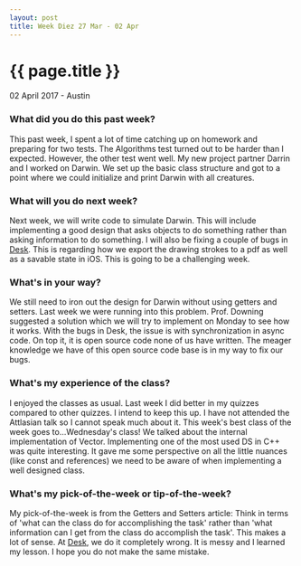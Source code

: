 ```yaml
---
layout: post
title: Week Diez 27 Mar - 02 Apr
---
```


{{ page.title }}
================

<p class="meta">02 April 2017 - Austin</p>

### What did you do this past week?
This past week, I spent a lot of time catching up on homework and preparing for two tests. The Algorithms test turned out to be harder than I expected. However, the other test went well. My new project partner Darrin and I worked on Darwin. We set up the basic class structure and got to a point where we could initialize and print Darwin with all creatures.

### What will you do next week?
Next week, we will write code to simulate Darwin. This will include implementing a good design that asks objects to do something rather than asking information to do something. I will also be fixing a couple of bugs in [Desk](https://desk.education). This is regarding how we export the drawing strokes to a pdf as well as a savable state in iOS. This is going to be a challenging week.

### What's in your way?
We still need to iron out the design for Darwin without using getters and setters. Last week we were running into this problem. Prof. Downing suggested a solution which we will try to implement on Monday to see how it works. With the bugs in Desk, the issue is with synchronization in async code. On top it, it is open source code none of us have written. The meager knowledge we have of this open source code base is in my way to fix our bugs.

### What's my experience of the class?
I enjoyed the classes as usual. Last week I did better in my quizzes compared to other quizzes. I intend to keep this up. I have not attended the Attlasian talk so I cannot speak much about it. This week's best class of the week goes to...Wednesday's class! We talked about the internal implementation of Vector. Implementing one of the most used DS in C++ was quite interesting. It gave me some perspective on all the little nuances (like const and references) we need to be aware of when implementing a well designed class.

### What's my pick-of-the-week or tip-of-the-week?
My pick-of-the-week is from the Getters and Setters article: Think in terms of 'what can the class do for accomplishing the task' rather than 'what information can I get from the class do accomplish the task'. This makes a lot of sense. At [Desk](https://desk.education), we do it completely wrong. It is messy and I learned my lesson. I hope you do not make the same mistake.
